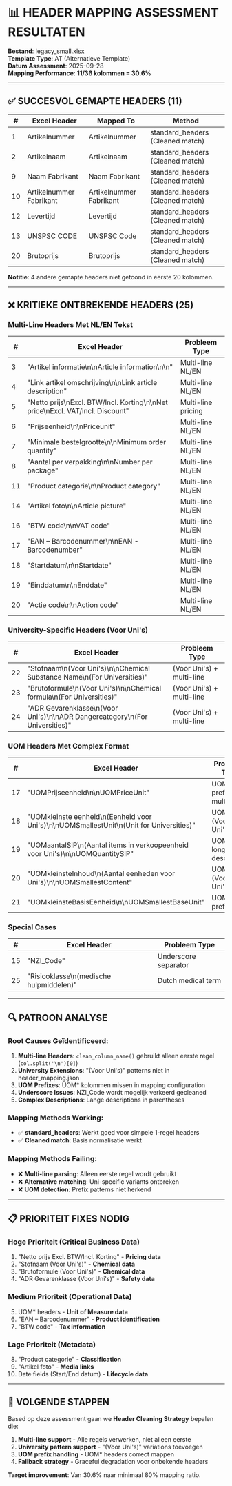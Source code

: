 # 📊 HEADER MAPPING ASSESSMENT RESULTATEN

**Bestand**: legacy_small.xlsx  
**Template Type**: AT (Alternatieve Template)  
**Datum Assessment**: 2025-09-28  
**Mapping Performance**: **11/36 kolommen = 30.6%**  

---

## ✅ SUCCESVOL GEMAPTE HEADERS (11)

| # | Excel Header | Mapped To | Method |
|---|-------------|-----------|--------|
| 1 | Artikelnummer | Artikelnummer | standard_headers (Cleaned match) |
| 2 | Artikelnaam | Artikelnaam | standard_headers (Cleaned match) |
| 9 | Naam Fabrikant | Naam Fabrikant | standard_headers (Cleaned match) |
| 10 | Artikelnummer Fabrikant | Artikelnummer Fabrikant | standard_headers (Cleaned match) |
| 12 | Levertijd | Levertijd | standard_headers (Cleaned match) |
| 13 | UNSPSC CODE | UNSPSC Code | standard_headers (Cleaned match) |
| 20 | Brutoprijs | Brutoprijs | standard_headers (Cleaned match) |

**Notitie**: 4 andere gemapte headers niet getoond in eerste 20 kolommen.

---

## ❌ KRITIEKE ONTBREKENDE HEADERS (25)

### **Multi-Line Headers Met NL/EN Tekst**
| # | Excel Header | Probleem Type |
|---|-------------|--------------|
| 3 | "Artikel informatie\n\nArticle information\n\n" | Multi-line NL/EN |
| 4 | "Link artikel omschrijving\n\nLink article description" | Multi-line NL/EN |
| 5 | "Netto prijs\nExcl. BTW/Incl. Korting\n\nNet price\nExcl. VAT/Incl. Discount" | Multi-line pricing |
| 6 | "Prijseenheid\n\nPriceunit" | Multi-line NL/EN |
| 7 | "Minimale bestelgrootte\n\nMinimum order quantity" | Multi-line NL/EN |
| 8 | "Aantal per verpakking\n\nNumber per package" | Multi-line NL/EN |
| 11 | "Product categorie\n\nProduct category" | Multi-line NL/EN |
| 14 | "Artikel foto\n\nArticle picture" | Multi-line NL/EN |
| 16 | "BTW code\n\nVAT code" | Multi-line NL/EN |
| 17 | "EAN – Barcodenummer\n\nEAN - Barcodenumber" | Multi-line NL/EN |
| 18 | "Startdatum\n\nStartdate" | Multi-line NL/EN |
| 19 | "Einddatum\n\nEnddate" | Multi-line NL/EN |
| 20 | "Actie code\n\nAction code" | Multi-line NL/EN |

### **University-Specific Headers (Voor Uni's)**
| # | Excel Header | Probleem Type |
|---|-------------|--------------|
| 22 | "Stofnaam\n(Voor Uni's)\n\nChemical Substance Name\n(For Universities)" | (Voor Uni's) + multi-line |
| 23 | "Brutoformule\n(Voor Uni's)\n\nChemical formula\n(For Universities)" | (Voor Uni's) + multi-line |
| 24 | "ADR Gevarenklasse\n(Voor Uni's)\n\nADR Dangercategory\n(For Universities)" | (Voor Uni's) + multi-line |

### **UOM Headers Met Complex Format**
| # | Excel Header | Probleem Type |
|---|-------------|--------------|
| 17 | "UOMPrijseenheid\n\nUOMPriceUnit" | UOM prefix + multi-line |
| 18 | "UOMkleinste eenheid\n(Eenheid voor Uni's)\n\nUOMSmallestUnit\n(Unit for Universities)" | UOM + (Voor Uni's) |
| 19 | "UOMaantalSIP\n(Aantal items in verkoopeenheid voor Uni's)\n\nUOMQuantitySIP" | UOM + long description |
| 20 | "UOMkleinsteInhoud\n(Aantal eenheden voor Uni's)\n\nUOMSmallestContent" | UOM + (Voor Uni's) |
| 21 | "UOMkleinsteBasisEenheid\n\nUOMSmallestBaseUnit" | UOM prefix |

### **Special Cases**
| # | Excel Header | Probleem Type |
|---|-------------|--------------|
| 15 | "NZI_Code" | Underscore separator |
| 25 | "Risicoklasse\n(medische hulpmiddelen)" | Dutch medical term |

---

## 🔍 PATROON ANALYSE

### **Root Causes Geïdentificeerd:**

1. **Multi-line Headers**: `clean_column_name()` gebruikt alleen eerste regel (`col.split('\n')[0]`)
2. **University Extensions**: "(Voor Uni's)" patterns niet in header_mapping.json
3. **UOM Prefixes**: UOM* kolommen missen in mapping configuration  
4. **Underscore Issues**: NZI_Code wordt mogelijk verkeerd gecleaned
5. **Complex Descriptions**: Lange descriptions in parentheses

### **Mapping Methods Working:**
- ✅ **standard_headers**: Werkt goed voor simpele 1-regel headers
- ✅ **Cleaned match**: Basis normalisatie werkt

### **Mapping Methods Failing:**
- ❌ **Multi-line parsing**: Alleen eerste regel wordt gebruikt
- ❌ **Alternative matching**: Uni-specific variants ontbreken
- ❌ **UOM detection**: Prefix patterns niet herkend

---

## 📋 PRIORITEIT FIXES NODIG

### **Hoge Prioriteit (Critical Business Data)**
1. "Netto prijs Excl. BTW/Incl. Korting" - **Pricing data**
2. "Stofnaam (Voor Uni's)" - **Chemical data** 
3. "Brutoformule (Voor Uni's)" - **Chemical data**
4. "ADR Gevarenklasse (Voor Uni's)" - **Safety data**

### **Medium Prioriteit (Operational Data)**  
5. UOM* headers - **Unit of Measure data**
6. "EAN – Barcodenummer" - **Product identification**
7. "BTW code" - **Tax information**

### **Lage Prioriteit (Metadata)**
8. "Product categorie" - **Classification**
9. "Artikel foto" - **Media links**
10. Date fields (Start/End datum) - **Lifecycle data**

---

## 🎯 VOLGENDE STAPPEN

Based op deze assessment gaan we **Header Cleaning Strategy** bepalen die:

1. **Multi-line support** - Alle regels verwerken, niet alleen eerste
2. **University pattern support** - "(Voor Uni's)" variations toevoegen  
3. **UOM prefix handling** - UOM* headers correct mappen
4. **Fallback strategy** - Graceful degradation voor onbekende headers

**Target improvement**: Van 30.6% naar minimaal 80% mapping ratio.